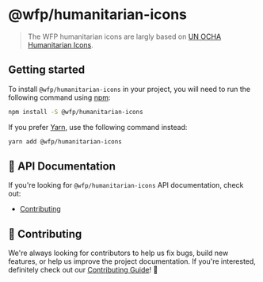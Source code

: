 # @wfp/humanitarian-icons

> The WFP humanitarian icons are largly based on [UN OCHA Humanitarian Icons](https://brand.unocha.org/d/xEPytAUjC3sH/icons).

## Getting started

To install `@wfp/humanitarian-icons` in your project, you will need to run the
following command using [npm](https://www.npmjs.com/):

```bash
npm install -S @wfp/humanitarian-icons
```

If you prefer [Yarn](https://yarnpkg.com/en/), use the following command
instead:

```bash
yarn add @wfp/humanitarian-icons
```

## 📖 API Documentation

If you're looking for `@wfp/humanitarian-icons` API documentation, check out:

- [Contributing](./docs/contributing.md)

## 🙌 Contributing

We're always looking for contributors to help us fix bugs, build new features,
or help us improve the project documentation. If you're interested, definitely
check out our [Contributing Guide](/.github/CONTRIBUTING.md)! 👀
